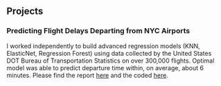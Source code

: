 ## Projects

### Predicting Flight Delays Departing from NYC Airports
I worked independently to build advanced regression models (KNN, ElasticNet, Regression Forest) using data collected by the United States DOT Bureau of Transportation Statistics on over 300,000 flights. Optimal model was able to predict departure time within, on average, about 6 minutes.
Please find the report [here](https://github.com/afshealey/ashealey/blob/main/FlightDelays.pdf) and the coded [here](https://github.com/afshealey/ashealey/blob/main/FlightDelaysCode.html).
